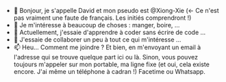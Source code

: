 - 👋 Bonjour, je s'appelle David et mon pseudo est @Xiong-Xie (<- Ce n'est pas vraiment une faute de français. Les initiés comprendront !)
- 👀 Je m'intéresse à beaucoup de choses : manger, boire, ...
- 🌱 Actuellement, j'essaie d'apprendre à coder sans écrire de code ...
- 💞️ J'essaie de collaborer un peu à tout ce qui m'intéresse ...
- 📫 Heu... Comment me joindre ? Et bien, en m'envoyant un email à l'adresse qui se trouve quelque part ici ou là. Sinon, vous pouvez toujours m'appeler sur mon portable, ma ligne fixe (et oui, cela existe encore. J'ai même un téléphone à cadran !) Facetime ou Whatsapp.

<!---
Xiong-Xie/Xiong-Xie is a ✨ special ✨ repository because its `README.md` (this file) appears on your GitHub profile.
You can click the Preview link to take a look at your changes.
--->
